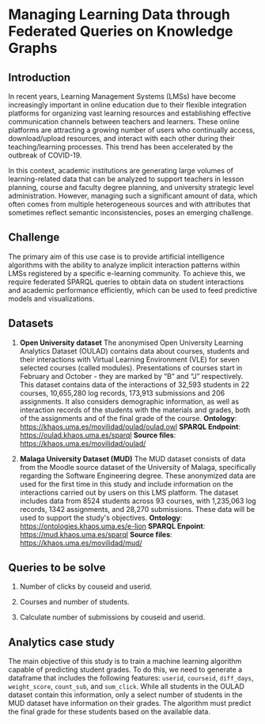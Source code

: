 ﻿
# Managing Learning Data through Federated Queries on Knowledge Graphs

## Introduction

In recent years, Learning Management Systems (LMSs) have become increasingly important in online education due to their flexible integration platforms for organizing vast learning resources and establishing effective communication channels between teachers and learners. These online platforms are attracting a growing number of users who continually access, download/upload resources, and interact with each other during their teaching/learning processes. This trend has been accelerated by the outbreak of COVID-19.

In this context, academic institutions are generating large volumes of learning-related data that can be analyzed to support teachers in lesson planning, course and faculty degree planning, and university strategic level administration. However, managing such a significant amount of data, which often comes from multiple heterogeneous sources and with attributes that sometimes reflect semantic inconsistencies, poses an emerging challenge.

## Challenge

The primary aim of this use case is to provide artificial intelligence algorithms with the ability to analyze implicit interaction patterns within LMSs registered by a specific e-learning community. To achieve this, we require federated SPARQL queries to obtain data on student interactions and academic performance efficiently, which can be used to feed predictive models and visualizations.

## Datasets

 1. **Open University dataset**
The anonymised Open University Learning Analytics Dataset (OULAD) contains data about courses, students and their interactions with Virtual Learning Environment (VLE) for seven selected courses (called modules). Presentations of courses start in February and October - they are marked by “B” and “J” respectively. This dataset contains data of the interactions of 32,593 students in 22 courses, 10,655,280 log records, 173,913 submissions and 206 assignments. It also considers demographic information, as well as interaction records of the students with the materials and grades, both of the assignments and of the final grade of the course.
**Ontology**: https://khaos.uma.es/movilidad/oulad/oulad.owl
**SPARQL Endpoint**: https://oulad.khaos.uma.es/sparql
**Source files**: https://khaos.uma.es/movilidad/oulad/

2. **Malaga University Dataset (MUD)**
The MUD dataset consists of data from the Moodle source dataset of the University of Malaga, specifically regarding the Software Engineering degree. These anonymized data are used for the first time in this study and include information on the interactions carried out by users on this LMS platform. The dataset includes data from 8524 students across 93 courses, with 1,235,063 log records, 1342 assignments, and 28,270 submissions. These data will be used to support the study's objectives.
**Ontology**: https://ontologies.khaos.uma.es/e-lion
**SPARQL Enpoint**: https://mud.khaos.uma.es/sparql
**Source files**: https://khaos.uma.es/movilidad/mud/

## Queries to be solve

1.  Number of clicks by couseid and userid.
    
2.  Courses and number of students.
    
3.  Calculate number of submissions by couseid and userid.
    
## Analytics case study

The main objective of this study is to train a machine learning algorithm capable of predicting student grades. To do this, we need to generate a dataframe that includes the following features: `userid`, `courseid`, `diff_days`, `weight_score`, `count_sub`, and `sum_click`. While all students in the OULAD dataset contain this information, only a select number of students in the MUD dataset have information on their grades. The algorithm must predict the final grade for these students based on the available data.

